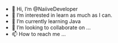 - 👋 Hi, I’m @NaiiveDeveloper
- 👀 I’m interested in learn as much as I can.
- 🌱 I’m currently learning Java
- 💞️ I’m looking to collaborate on ...
- 📫 How to reach me ...

<!---
NaiiveDeveloper/NaiiveDeveloper is a ✨ special ✨ repository because its `README.md` (this file) appears on your GitHub profile.
You can click the Preview link to take a look at your changes.
--->
